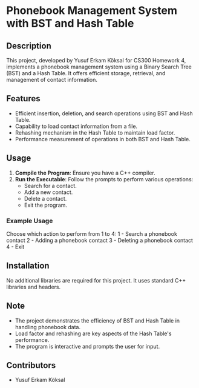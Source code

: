 # Phonebook Management System with BST and Hash Table

## Description
This project, developed by Yusuf Erkam Köksal for CS300 Homework 4, implements a phonebook management system using a Binary Search Tree (BST) and a Hash Table. It offers efficient storage, retrieval, and management of contact information.

## Features
- Efficient insertion, deletion, and search operations using BST and Hash Table.
- Capability to load contact information from a file.
- Rehashing mechanism in the Hash Table to maintain load factor.
- Performance measurement of operations in both BST and Hash Table.

## Usage
1. **Compile the Program**: Ensure you have a C++ compiler.
2. **Run the Executable**: Follow the prompts to perform various operations:
   - Search for a contact.
   - Add a new contact.
   - Delete a contact.
   - Exit the program.

### Example Usage

Choose which action to perform from 1 to 4:
1 - Search a phonebook contact
2 - Adding a phonebook contact
3 - Deleting a phonebook contact
4 - Exit


## Installation
No additional libraries are required for this project. It uses standard C++ libraries and headers.

## Note
- The project demonstrates the efficiency of BST and Hash Table in handling phonebook data.
- Load factor and rehashing are key aspects of the Hash Table's performance.
- The program is interactive and prompts the user for input.

## Contributors
- Yusuf Erkam Köksal


